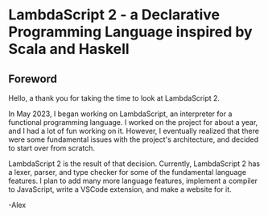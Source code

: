 # LambdaScript 2 - a Declarative Programming Language inspired by Scala and Haskell

## Foreword

Hello, a thank you for taking the time to look at LambdaScript 2.

In May 2023, I began working on LambdaScript, an interpreter for a functional programming language. I worked on the project for about a year, and I had a lot of fun working on it. However, I eventually realized that there were some fundamental issues with the project's architecture, and decided to start over from scratch.

LambdaScript 2 is the result of that decision. Currently, LambdaScript 2 has a lexer, parser, and type checker for some of the fundamental language features. I plan to add many more language features, implement a compiler to JavaScript, write a VSCode extension, and make a website for it.

-Alex